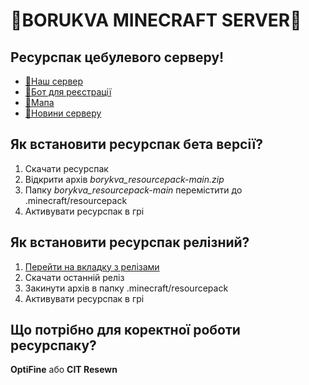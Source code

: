
# 🧅BORUKVA MINECRAFT SERVER🧅
## Ресурспак цебулевого серверу!
- [🧅Наш сервер](https://t.me/borukva_minecraft/)
- [🧅Бот для реєстрації](http://t.me/borykva_minecraft_bot/)
- [🧅Мапа](http://map.borukva.space/)
- [🧅Новини серверу](https://t.me/borukva_minecraft_news/)


## Як встановити ресурспак бета версії?
1. Скачати ресурспак
2. Відкрити архів _borykva_resourcepack-main.zip_
3. Папку _borykva_resourcepack-main_ перемістити до .minecraft/resourcepack
4. Активувати ресурспак в грі

## Як встановити ресурспак релізний?
1. [Перейти на вкладку з релізами](https://github.com/ElvirGv2/borykva_resourcepack/releases/)
2. Скачати останній реліз
3. Закинути архів в папку .minecraft/resourcepack
4. Активувати ресурспак в грі

## Що потрібно для коректної роботи ресурспаку?
**OptiFine** або **CIT Resewn**
